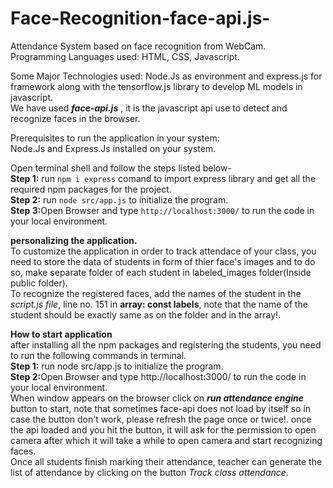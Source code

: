 # Face-Recognition-face-api.js-
Attendance System based on face recognition from WebCam.  
Programming Languages used: HTML, CSS, Javascript.  
  
Some Major Technologies used: Node.Js as environment and express.js for framework along with the tensorflow.js library to develop ML models in javascript.  
We have used ***face-api.js*** , it is the javascript api use to detect and recognize faces in the browser.
  
Prerequisites to run the application in your system:  
Node.Js and Express.Js installed on your system.  
    
Open terminal shell and follow the steps listed below-  
<b>Step 1:</b> run ```npm i express``` comand to import express library and get all the required npm packages for the project.  
<b>Step 2:</b> run ```node src/app.js``` to initialize the program.  
<b>Step 3:</b>Open Browser and type ```http://localhost:3000/``` to run the code in your local environment.  
  
<b>personalizing the application.</b>  
To customize the application in order to track attendace of your class, you need to store the data of students in form of thier face's images and to do so, make separate folder of each student in labeled_images folder(Inside public folder).  
To recognize the registered faces, add the names of the student in the *script.js file*, line no. 151 in **array: const labels**, note that the name of the student should be exactly same as on the folder and in the array!.   
  
<b>How to start application</b>  
after installing all the npm packages and registering the students, you need to run the following commands in terminal.  
<b>Step 1:</b> run node src/app.js to initialize the program.  
<b>Step 2:</b>Open Browser and type http://localhost:3000/ to run the code in your local environment.  
When window appears on the browser click on ***run attendance engine*** button to start, note that sometimes face-api does not load by itself so in case the button don't work, please refresh the page once or twice!. once the api loaded and you hit the button, it will ask for the permission to open camera after which it will take a while to open camera and start recognizing faces.  
Once all students finish marking their attendance, teacher can generate the list of attendance by clicking on the button *Track class attendance*.
